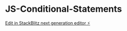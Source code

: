 # JS-Conditional-Statements

[Edit in StackBlitz next generation editor ⚡️](https://stackblitz.com/~/github.com/AaryanPanda/JS-Conditional-Statements)